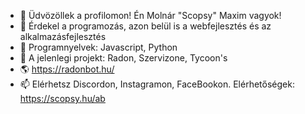 - 👋 Üdvözöllek a profilomon! Én Molnár "Scopsy" Maxim vagyok!
- 👀 Érdekel a programozás, azon belül is a webfejlesztés és az alkalmazásfejlesztés
- 🌱 Programnyelvek: Javascript, Python
- 💞️ A jelenlegi projekt: Radon, Szervizone, Tycoon's
- 🌎 https://radonbot.hu/
- 📫 Elérhetsz Discordon, Instagramon, FaceBookon. Elérhetőségek: https://scopsy.hu/ab

<!---
szkobzi/szkobzi is a ✨ special ✨ repository because its `README.md` (this file) appears on your GitHub profile.
You can click the Preview link to take a look at your changes.
--->
